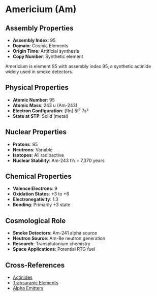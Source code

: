 # Americium (Am)

## Assembly Properties
- **Assembly Index**: 95
- **Domain**: Cosmic Elements
- **Origin Time**: Artificial synthesis
- **Copy Number**: Synthetic element

Americium is element 95 with assembly index 95, a synthetic actinide widely used in smoke detectors.

## Physical Properties
- **Atomic Number**: 95
- **Atomic Mass**: 243 u (Am-243)
- **Electron Configuration**: [Rn] 5f⁷ 7s²
- **State at STP**: Solid (metal)

## Nuclear Properties
- **Protons**: 95
- **Neutrons**: Variable
- **Isotopes**: All radioactive
- **Nuclear Stability**: Am-243 t½ = 7,370 years

## Chemical Properties
- **Valence Electrons**: 9
- **Oxidation States**: +3 to +6
- **Electronegativity**: 1.3
- **Bonding**: Primarily +3 state

## Cosmological Role
- **Smoke Detectors**: Am-241 alpha source
- **Neutron Source**: Am-Be neutron generation
- **Research**: Transplutonium chemistry
- **Space Applications**: Potential RTG fuel

## Cross-References
- [Actinides](/domains/cosmic/elements/actinides.md)
- [Transuranic Elements](/domains/cosmic/elements/transuranics.md)
- [Alpha Emitters](/domains/cosmic/radioactivity/alpha_emitters.md)